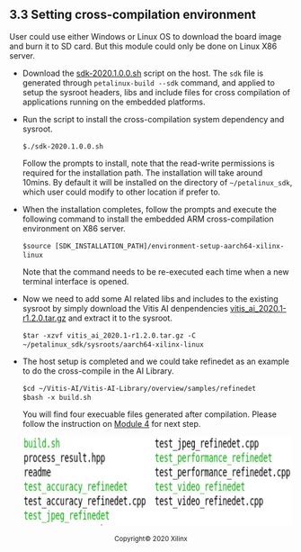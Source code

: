 3.3 Setting cross-compilation environment
-----------------------
User could use either Windows or Linux OS to download the board image and burn it to SD card. But this module could only be done on Linux X86 server.
* Download the [sdk-2020.1.0.0.sh](https://www.xilinx.com/bin/public/openDownload?filename=sdk-2020.1.0.0.sh) script on the host. The ```sdk``` file is generated through ```petalinux-build --sdk``` command, and applied to setup the sysroot headers, libs and include files for cross compilation of applications running on the embedded platforms.
* Run the script to install the cross-compilation system dependency and sysroot.
   ```
   $./sdk-2020.1.0.0.sh
   ```
  Follow the prompts to install, note that the read-write permissions is required for the installation path. The installation will take around 10mins. By default it will be installed on the directory of ``~/petalinux_sdk``, which user could modify to other location if prefer to.
* When the installation completes, follow the prompts and execute the following command to install the embedded ARM cross-compilation environment on X86 server.
   ```
   $source [SDK_INSTALLATION_PATH]/environment-setup-aarch64-xilinx-linux
   ```
  Note that the command needs to be re-executed each time when a new terminal interface is opened.
* Now we need to add some AI related libs and includes to the existing sysroot by simply download the Vitis AI denpendencies [vitis_ai_2020.1-r1.2.0.tar.gz](https://www.xilinx.com/bin/public/openDownload?filename=vitis_ai_2020.1-r1.2.0.tar.gz) and extract it to the sysroot.
   ```
   $tar -xzvf vitis_ai_2020.1-r1.2.0.tar.gz -C ~/petalinux_sdk/sysroots/aarch64-xilinx-linux
   ```

* The host setup is completed and we could take refinedet as an example to do the cross-compile in the AI Library.
    ```
    $cd ~/Vitis-AI/Vitis-AI-Library/overview/samples/refinedet
    $bash -x build.sh
    ```
  You will find four execuable files generated after compilation. Please follow the instruction on [Module 4](https://gitenterprise.xilinx.com/swm/Vitis-In-Depth-Tutorial/tree/master/Machine_Learning_Tutorial/Section_3-Basic/Module_4) for next step.
  <p align="left">
  <img width="720" height="158" src="images/cross-compile.png">
  </p>

<p align="center"><sup>Copyright&copy; 2020 Xilinx</sup></p>
